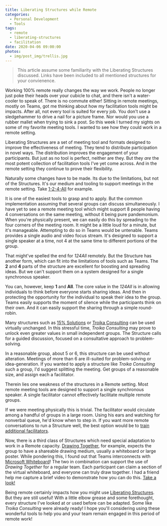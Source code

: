 ```yaml
---
title: Liberating Structures while Remote
categories:
  - Personal Development
  - Tools
tags:
  - remote
  - liberating-structures
  - facilitation
date: 2020-04-06 09:00:00
photos:
  - img/post_img/trellis.jpg
---
```


> This article assume some familiarity with the Liberating Structures discussed.
> Links have been included to all mentioned structures for your convienence.

Working 100% remote really changes the way we work. People no longer just poke their heads over your cubicle to chat, and there isn't a water-cooler to speak of. There is no commute either! Sitting in remote meetings, mostly on Teams, got me thinking about how my facilitation tools might be impacts. After all, not every tool is suited for every job. You don't use a sledgehammer to drive a nail for a picture frame. Nor would you use a rubber mallet when trying to sink a post. So this week I turned my sights on some of my favorite meeting tools. I wanted to see how they could work in a remote setting.

Liberating Structures are a set of meeting tool and formats designed to improve the effectiveness of meeting. They tend to distribute participation in novel ways. The distribution improves the engagement of your participants. But just as no tool is perfect, neither are they. But they _are_ the most potent collection of facilitation tools I've yet come across. And in the remote setting they continue to prove their flexibility.

Naturally some changes have to be made. Its due to the limitations, but not of the Structures. It's our medium and tooling to support meetings in the remote setting. Take [1-2-4-All](http://www.liberatingstructures.com/1-1-2-4-all/) for example.

It is one of the easiest tools to grasp and to apply. But the common implementation assuming that several groups can discuss simultaneously. I have yet to see a remote meeting tool which might support 8 people having 4 conversations on the same meeting, without it being pure pandemonium. When you're physically present, we can easily do this by spreading to the four corners of the meeting room. It might be a little loud for a minute, but it's manageable. Attempting to do so in Teams would be untenable. Teams provides a single audio and video focus stream. It's designed to support a single speaker at a time, not 4 at the same time to different portions of the group.

That might've spelled the end for _124All_ remotely. But the Structure has another form, which can fit into the limitations of tools such as Teams. The **2** and **4** parts of the structure are excellent for boosting and spreading ideas. But we can't support them on a system designed for a single synchronous speaker.

You can, however, keep **1** and **All**. The core value in the _124All_ is in allowing individuals to think before everyone starts sharing ideas. And then in protecting the opportunity for the individual to speak their idea to the group. Teams easily supports the moment of silence while the participants think on their own. And it can easily support the sharing through a simple round-robin.

Many structures such as [15% Solutions](http://www.liberatingstructures.com/7-15-solutions/) or [Troika Consulting](http://www.liberatingstructures.com/8-troika-consulting/) can be used virtually unchanged. In this stressful time, _Troika Consulting_ may prove to unlock even greater values in small independent groups. The Structure calls for a guided discussion, focused on a consultative approach to problem-solving.

In a reasonable group, about 5 or 6, this structure can be used without alteration. Meetings of more than 6 are ill-suited for problem-solving or idea-generation. If you wanted to apply a structure like _Troika Consulting_ such a group, I'd suggest splitting the meeting. Get groups of a reasonable size, and assign each a facilitator.

Therein lies one weakness of the structures in a Remote setting. Most remote meeting tools are designed to support a single synchronous speaker. A single facilitator cannot effectively facilitate multiple remote groups.

If we were meeting physically this is trivial. The facilitator would circulate among a handful of groups in a large room. Using his ears and watching for nonverbal queue, he'd know when to step in. If you want more remote conversations to run a Structure well, the best option would be to [train additional facilitators](./2020/03/16/conversation-training/).

Now, there is a third class of Structures which need special adaptation to work in a Remote capacity. [Drawing Together](http://www.liberatingstructures.com/20-drawing-together/), for example, expects the group to have a shareable drawing medium, usually a whiteboard or large poster. While pondering this, I found out that Teams interconnects with [Microsoft Whiteboard](https://whiteboard.microsoft.com/)! The two in combination can support the use of _Drawing Together_ for a regular team. Each participant can claim a section of the virtual whiteboard, and everyone can truly draw together. I had a friend help me capture a brief video to demonstrate how you can do this. [Take a look!](https://www.youtube.com/watch?v=ujVnd36Oj8U)

Being remote certainly impacts how you might use [Liberating Structures](http://www.liberatingstructures.com/). But they are still useful! With a little elbow grease and some forethought, every structure I've looked at or used before can be adapted. Some like _Troika Consulting_ were already ready! I hope you'll considering using these wonderful tools to help you and your team remain engaged in this period of remote work!
